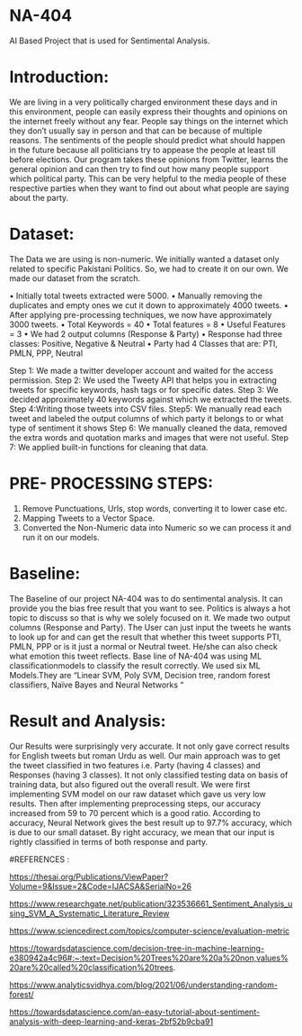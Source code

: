 # NA-404
AI Based Project that is used for Sentimental Analysis. 

# Introduction:
We are living in a very politically charged environment these days and in this environment, people can easily express their thoughts and opinions on the internet freely without any fear. People say things on the internet which they don’t usually say in person and that can be because of multiple reasons.
The sentiments of the people should predict what should happen in the future because all politicians try to appease the people at least till before elections. 
Our program takes these opinions from Twitter, learns the general opinion and can then try to find out how many people support which political party. This can be very helpful to the media people of these respective parties when they want to find out about what people are saying about the party. 


# Dataset:
The Data we are using is non-numeric. We initially wanted a dataset only related to specific Pakistani Politics. So, we had to create it on our own. We made our dataset from the scratch.

•	Initially total tweets extracted were 5000.
•	Manually removing the duplicates and empty ones we cut it down to approximately 4000 tweets.
•	After applying pre-processing techniques, we now have approximately 3000 tweets.
•	Total Keywords = 40
•	Total features = 8
•	Useful Features = 3
•	We had 2 output columns (Response & Party)
•	Response had three classes: Positive, Negative & Neutral
•	Party had 4 Classes that are: PTI, PMLN, PPP, Neutral

Step 1: We made a twitter developer account and waited for the access permission.
Step 2: We used the Tweety API that helps you in extracting tweets for specific keywords, hash tags or for specific dates.
Step 3: We decided approximately 40 keywords against which we extracted the tweets.
Step 4:Writing those tweets into CSV files.
Step5: We manually read each tweet and labeled the output columns of which party it belongs to or what type of sentiment it shows
Step 6: We manually cleaned the data, removed the extra words and quotation marks and images that were not useful.
Step 7: We applied built-in functions for cleaning that data. 

# PRE- PROCESSING STEPS:
1.	Remove Punctuations, Urls, stop words, converting it to lower case etc.
2.	Mapping Tweets to a Vector Space.
3.	Converted the Non-Numeric data into Numeric so we can process it and run it on our models.

# Baseline:
The Baseline of our project NA-404 was to do sentimental analysis.  It can provide you the bias free result that you want to see. Politics is always a hot topic to discuss so that is why we solely focused on it. We made two output columns (Response and Party). The User can just input the tweets he wants to look up for and can get the result that whether this tweet supports PTI, PMLN, PPP or is it just a normal or Neutral tweet. He/she can also check what emotion this tweet reflects.
Base line of NA-404 was using ML classificationmodels to classify the result correctly. We used six ML Models.They are “Linear SVM, Poly SVM, Decision tree, random forest classifiers, Naïve Bayes and Neural Networks “

# Result and Analysis:
Our Results were surprisingly very accurate. It not only gave correct results for English tweets but roman Urdu as well. 
Our main approach was to get the tweet classified in two features i.e. Party (having 4 classes) and Responses (having 3 classes). It not only classified testing data on basis of training data, but also figured out the overall result. 
We were first implementing SVM model on our raw dataset which gave us very low results. Then after implementing preprocessing steps, our accuracy increased from 59 to 70 percent which is a good ratio.
According to accuracy, Neural Network gives the best result up to 97.7% accuracy, which is due to our small dataset. By right accuracy, we mean that our input is rightly classified in terms of both response and party.

#REFERENCES :

https://thesai.org/Publications/ViewPaper?Volume=9&Issue=2&Code=IJACSA&SerialNo=26

https://www.researchgate.net/publication/323536661_Sentiment_Analysis_using_SVM_A_Systematic_Literature_Review

https://www.sciencedirect.com/topics/computer-science/evaluation-metric

https://towardsdatascience.com/decision-tree-in-machine-learning-e380942a4c96#:~:text=Decision%20Trees%20are%20a%20non,values%20are%20called%20classification%20trees.

https://www.analyticsvidhya.com/blog/2021/06/understanding-random-forest/

https://towardsdatascience.com/an-easy-tutorial-about-sentiment-analysis-with-deep-learning-and-keras-2bf52b9cba91
